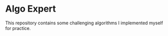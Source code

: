 # Algo Expert

This repository contains some challenging algorithms I implemented myself for practice.